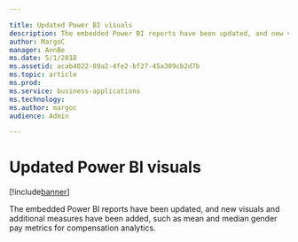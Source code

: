 ```yaml
---

title: Updated Power BI visuals
description: The embedded Power BI reports have been updated, and new visuals and additional measures have been added, such as mean and median gender pay metrics for compensation analytics.
author: MargoC
manager: AnnBe
ms.date: 5/1/2018
ms.assetid: acab4022-89a2-4fe2-bf27-45a309cb2d7b
ms.topic: article
ms.prod: 
ms.service: business-applications
ms.technology: 
ms.author: margoc
audience: Admin

---
```

#  Updated Power BI visuals




[!include[banner](../../../includes/banner.md)]

The embedded Power BI reports have been updated, and new visuals and additional
measures have been added, such as mean and median gender pay metrics for
compensation analytics.
